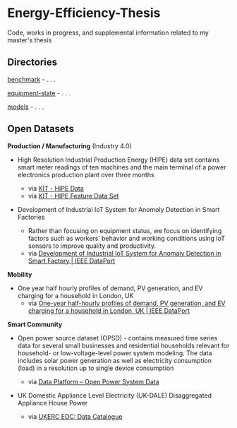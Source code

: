 # Energy-Efficiency-Thesis

Code, works in progress, and supplemental information related to my master's thesis

## Directories

[benchmark](benchmark/) - . . .

[equipment-state](equipment-state/) - . . .

[models](models/) - . . .

## Open Datasets

**Production / Manufacturing** (Industry 4.0)

- High Resolution Industrial Production Energy (HIPE) data set contains smart meter readings of ten machines and the main terminal of a power electronics production plant over three months
    - via [KIT - HIPE Data](https://www.energystatusdata.kit.edu/hipe.php) 
    - via [KIT - HIPE Feature Data Set](https://www.energystatusdata.kit.edu/hipe-features.php)

- Development of Industrial IoT System for Anomoly Detection in Smart Factories
    - Rather than focusing on equipment status, we focus on identifying factors such as workers’ behavior and working conditions using IoT sensors to improve quality and productivity. 
    - via [Development of Industrial IoT System for Anomaly Detection in Smart Factory | IEEE DataPort](https://ieee-dataport.org/documents/development-industrial-iot-system-anomaly-detection-smart-factory)

**Mobility**

- One year half hourly profiles of demand, PV generation, and EV charging for a household in London, UK
    - via [One-year half-hourly profiles of demand, PV generation, and EV charging for a household in London, UK | IEEE DataPort](https://ieee-dataport.org/documents/one-year-half-hourly-profiles-demand-pv-generation-and-ev-charging-household-london-uk) 


**Smart Community**

- Open power source dataset (OPSD) - contains measured time series data for several small businesses and residential households relevant for household- or low-voltage-level power system modeling. The data includes solar power generation as well as electricity consumption (load) in a resolution up to single device consumption
    - via [Data Platform – Open Power System Data](https://data.open-power-system-data.org/household_data/)

- UK Domestic Appliance Level Electricity (UK-DALE) Disaggregated Appliance House Power
    - via [UKERC EDC: Data Catalogue](https://ukerc.rl.ac.uk/DC/cgi-bin/edc_search.pl?GoButton=Related&WantComp=41)
